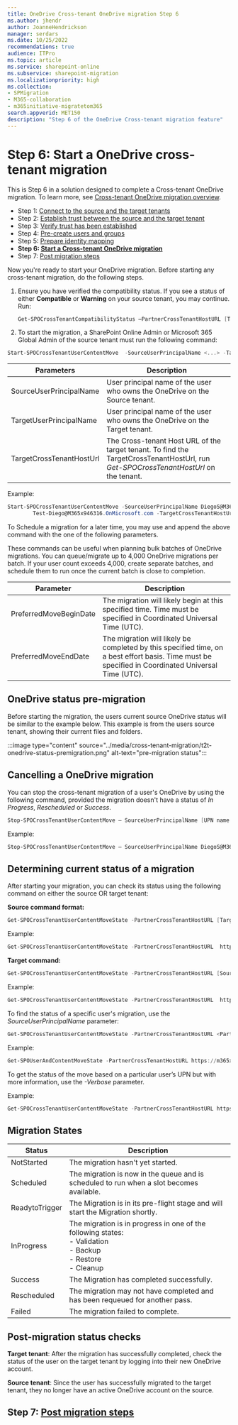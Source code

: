 ```yaml
---
title: OneDrive Cross-tenant OneDrive migration Step 6
ms.author: jhendr
author: JoanneHendrickson
manager: serdars
ms.date: 10/25/2022
recommendations: true
audience: ITPro
ms.topic: article
ms.service: sharepoint-online
ms.subservice: sharepoint-migration
ms.localizationpriority: high
ms.collection: 
- SPMigration
- M365-collaboration
- m365initiative-migratetom365
search.appverid: MET150
description: "Step 6 of the OneDrive Cross-tenant migration feature"
---
```

# Step 6: Start a OneDrive cross-tenant migration

This is Step 6 in a solution designed to complete a Cross-tenant OneDrive migration. To learn more, see [Cross-tenant OneDrive migration overview](cross-tenant-onedrive-migration.md).

- Step 1: [Connect to the source and the target tenants](cross-tenant-onedrive-migration-step1.md)
- Step 2: [Establish trust between the source and the target tenant](cross-tenant-onedrive-migration-step2.md)
- Step 3: [Verify trust has been established](cross-tenant-onedrive-migration-step3.md)
- Step 4: [Pre-create users and groups](cross-tenant-onedrive-migration-step4.md)  
- Step 5: [Prepare identity mapping](cross-tenant-onedrive-migration-step5.md)
- **Step 6: [Start a Cross-tenant OneDrive migration](cross-tenant-onedrive-migration-step6.md)**
- Step 7: [Post migration steps](cross-tenant-onedrive-migration-step7.md)

Now you're ready to start your OneDrive migration.  Before starting any cross-tenant migration, do the following steps.

1. Ensure you have verified the compatibility status. If you see a status of either **Compatible** or **Warning**  on your source tenant, you may continue. Run:

   ```powershell
   Get-SPOCrossTenantCompatibilityStatus –PartnerCrossTenantHostURL [Target tenant hostname]
   ```

2. To start the migration, a SharePoint Online Admin or Microsoft 365 Global Admin of the source tenant must run the following command:

```PowerShell
Start-SPOCrossTenantUserContentMove  -SourceUserPrincipalName <...> -TargetUserPrincipalName <...> -TargetCrossTenantHostUrl <...>
```

|Parameters|Description|
|---|---|
|SourceUserPrincipalName|User principal name of the user who owns the OneDrive on the Source tenant.|
|TargetUserPrincipalName|User principal name of the user who owns the OneDrive on the Target tenant.|
|TargetCrossTenantHostUrl|The Cross-tenant Host URL of the target tenant. To find the TargetCrossTenantHostUrl, run *Get-SPOCrossTenantHostUrl* on the tenant.|

Example:

```Powershell
Start-SPOCrossTenantUserContentMove -SourceUserPrincipalName DiegoS@M365x016651.OnMicrosoft.com -TargetUserPrincipalName
        Test-Diego@M365x946316.OnMicrosoft.com -TargetCrossTenantHostUrl https://m365x946316-my.sharepoint.com/ 
```

To Schedule a migration for a later time, you may use and append the above command with the one of the following parameters. 

These commands can be useful when planning bulk batches of OneDrive migrations.  You can queue/migrate up to 4,000 OneDrive migrations per batch.  If your user count exceeds 4,000, create separate batches, and schedule them to run once the current batch is close to completion.

|Parameter|Description|
|---|---|
|PreferredMoveBeginDate|The migration will likely begin at this specified time. Time must be specified in Coordinated Universal Time (UTC).|
|PreferredMoveEndDate|The migration will likely be completed by this specified time, on a best effort basis. Time must be specified in Coordinated Universal Time (UTC).|

## OneDrive status pre-migration

Before starting the migration, the users current source OneDrive status will be similar to the example below.  This example is from the users source tenant, showing their current files and folders.

:::image type="content" source="../media/cross-tenant-migration/t2t-onedrive-status-premigration.png" alt-text="pre-migration status":::

## Cancelling a OneDrive migration

You can stop the cross-tenant migration of a user's OneDrive by using the following command, provided the migration doesn't have a status of *In Progress*, *Rescheduled* or *Success*.

```powershell
Stop-SPOCrossTenantUserContentMove – SourceUserPrincipalName [UPN name of user who you wish to stop]
```

Example:

```powershell
Stop-SPOCrossTenantUserContentMove – SourceUserPrincipalName DiegoS@M365x016651.OnMicrosoft.com
```

## Determining current status of a migration

After starting your migration, you can check its status using the following command on either the source OR target tenant:

**Source command format:**

```powershell
Get-SPOCrossTenantUserContentMoveState -PartnerCrossTenantHostURL [Target URL]
```

Example:

```Powershell
Get-SPOCrossTenantUserContentMoveState -PartnerCrossTenantHostURL  https://m365x946316-my.sharepoint.com/
```

**Target command:**

```powershell
Get-SPOCrossTenantUserContentMoveState -PartnerCrossTenantHostURL [Source URL]
```

Example:

```powershell
Get-SPOCrossTenantUserContentMoveState -PartnerCrossTenantHostURL  https://m365x016551-my.sharepoint.com/
```

To find the status of a specific user's migration, use the *SourceUserPrincipalName* parameter:

```powershell
Get-SPOCrossTenantUserContentMoveState -PartnerCrossTenantHostURL <PartnerCrossTenantHostURL> -SourceUserPrincipalName <UPN>
```

Example:

```powershell
Get-SPOUserAndContentMoveState -PartnerCrossTenantHostURL https://m365x946316-my.sharepoint.com -SourceUserPrincipalName DiegoS@M365x016651.OnMicrosoft.com
```

To get the status of the move based on a particular user’s UPN but with more information, use the *-Verbose* parameter.

Example:

```PowerShell
Get-SPOCrossTenantUserContentMoveState -PartnerCrossTenantHostURL https://ttesttenant-my.sharepoint.com -SourceUserPrincipalName User3@stesttenant.onmicrosoft.com -Verbose 
```

## Migration States

|Status|Description|
|---|---|
|NotStarted|The migration hasn't yet started.|
|Scheduled|The migration is now in the queue and is scheduled to run when a slot becomes available.|
|ReadytoTrigger|The Migration is in its pre-flight stage and will start the Migration shortly.|
|InProgress|The migration is in progress in one of the following states: </br>- Validation </br>- Backup </br>- Restore </br>- Cleanup|
|Success|The Migration has completed successfully.|
|Rescheduled|The migration may not have completed and has been requeued for another pass.|
|Failed|The migration failed to complete.|

## Post-migration status checks

**Target tenant**: After the migration has successfully completed, check the status of the user on the target tenant by logging into their new OneDrive account.

**Source tenant**: Since the user has successfully migrated to the target tenant, they no longer have an active OneDrive account on the source.

## Step 7: [Post migration steps](cross-tenant-onedrive-migration-step7.md)
